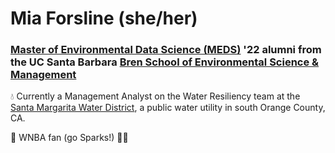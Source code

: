 # Mia Forsline (she/her)
### [Master of Environmental Data Science (MEDS)](https://ucsb-meds.github.io/) '22 alumni from the UC Santa Barbara [Bren School of Environmental Science & Management](https://bren.ucsb.edu/)

💧 Currently a Management Analyst on the Water Resiliency team at the [Santa Margarita Water District](https://smwd.com/), a public water utility in south Orange County, CA. 

🏀 WNBA fan (go Sparks!) 💜💛
